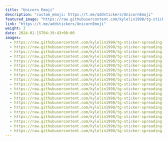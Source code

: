 ```yaml
---
title: "Unicorn Emoji"
description: "custom_emoji: https://t.me/addstickers/UnicornEmoji"
featured_image: "https://raw.githubusercontent.com/kylelin1998/tg-sticker-spreading-worldwide-images/main/img/a9b077e5-7476-4cda-9a18-abe3acf07a04.jpg"
link: "https://t.me/addstickers/UnicornEmoji"
weight: 3
date: 2024-01-15T04:39:43+08:00
images:
  - https://raw.githubusercontent.com/kylelin1998/tg-sticker-spreading-worldwide-images/main/img/a9b077e5-7476-4cda-9a18-abe3acf07a04.jpg
  - https://raw.githubusercontent.com/kylelin1998/tg-sticker-spreading-worldwide-images/main/img/095d1548-c426-4c7d-9ca9-2e0dbca7330b.jpg
  - https://raw.githubusercontent.com/kylelin1998/tg-sticker-spreading-worldwide-images/main/img/8a39d0cf-719c-484e-af1a-aef3b1204574.jpg
  - https://raw.githubusercontent.com/kylelin1998/tg-sticker-spreading-worldwide-images/main/img/5a878674-3cd7-4e33-8cff-c46a910ae117.jpg
  - https://raw.githubusercontent.com/kylelin1998/tg-sticker-spreading-worldwide-images/main/img/62828a97-3b61-470d-a840-2778635f611c.jpg
  - https://raw.githubusercontent.com/kylelin1998/tg-sticker-spreading-worldwide-images/main/img/35ed1f6f-6e42-4d01-b7a7-d44439228808.jpg
  - https://raw.githubusercontent.com/kylelin1998/tg-sticker-spreading-worldwide-images/main/img/eb2dcb20-05e3-4cd4-9f09-201fe146609c.jpg
  - https://raw.githubusercontent.com/kylelin1998/tg-sticker-spreading-worldwide-images/main/img/e8b57ef0-9445-4b79-8a23-77e76216c6f0.jpg
  - https://raw.githubusercontent.com/kylelin1998/tg-sticker-spreading-worldwide-images/main/img/0703b1c5-328b-428f-b049-90374328392a.jpg
  - https://raw.githubusercontent.com/kylelin1998/tg-sticker-spreading-worldwide-images/main/img/b19bf69c-a74a-4af8-ae9d-dcdbac7cf287.jpg
  - https://raw.githubusercontent.com/kylelin1998/tg-sticker-spreading-worldwide-images/main/img/2895a12e-50f8-4c4a-8a22-e5e1e0d02b82.jpg
  - https://raw.githubusercontent.com/kylelin1998/tg-sticker-spreading-worldwide-images/main/img/371e35b9-cad4-4a12-95e8-1afb9299eb39.jpg
  - https://raw.githubusercontent.com/kylelin1998/tg-sticker-spreading-worldwide-images/main/img/6686dba6-b141-4a76-aa41-f792771898fa.jpg
  - https://raw.githubusercontent.com/kylelin1998/tg-sticker-spreading-worldwide-images/main/img/4174d0e8-4ec0-470d-b2a6-a0f75ee79880.jpg
  - https://raw.githubusercontent.com/kylelin1998/tg-sticker-spreading-worldwide-images/main/img/a0d5713e-f284-407b-bad9-ec45125907bd.jpg
  - https://raw.githubusercontent.com/kylelin1998/tg-sticker-spreading-worldwide-images/main/img/2c7b32e7-44ab-48d8-84d1-f498b2b03efb.jpg
  - https://raw.githubusercontent.com/kylelin1998/tg-sticker-spreading-worldwide-images/main/img/5598723f-c7af-4949-9282-de0d02a4a442.jpg
  - https://raw.githubusercontent.com/kylelin1998/tg-sticker-spreading-worldwide-images/main/img/58da0dd0-f35f-493c-8345-1802f7f3e2f5.jpg
  - https://raw.githubusercontent.com/kylelin1998/tg-sticker-spreading-worldwide-images/main/img/8a4d8625-d489-43b9-91b3-df65fe79a7aa.jpg
  - https://raw.githubusercontent.com/kylelin1998/tg-sticker-spreading-worldwide-images/main/img/a4761cbf-b2be-4129-9b7e-94c3d7da90f4.jpg
---
```

